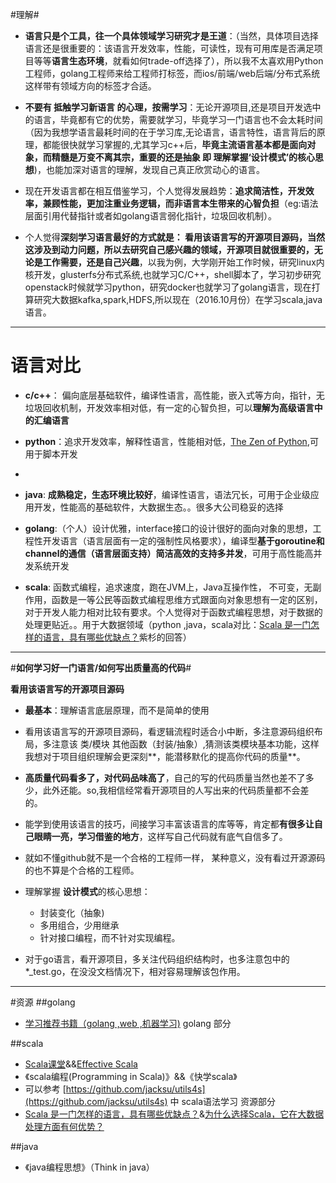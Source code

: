 #理解#

-  **语言只是个工具，往一个具体领域学习研究才是王道**：（当然，具体项目选择语言还是很重要的：该语言开发效率，性能，可读性，现有可用库是否满足项目等等**语言生态环境**，就看如何trade-off选择了），所以我不太喜欢用Python工程师，golang工程师来给工程师打标签，而ios/前端/web后端/分布式系统 这样带有领域方向的标签才合适。


- **不要有 抵触学习新语言 的心理，按需学习**：无论开源项目,还是项目开发选中的语言，毕竟都有它的优势，需要就学习，毕竟学习一门语言也不会太耗时间（因为我想学语言最耗时间的在于学习库,无论语言，语言特性，语言背后的原理，都能很快就学习掌握的,尤其学习c++后，**毕竟主流语言基本都是面向对象，而精髓是万变不离其宗，重要的还是抽象 即 理解掌握‘设计模式’的核心思想**)，也能加深对语言的理解，发现自己真正欣赏动心的语言。


- 现在开发语言都在相互借鉴学习，个人觉得发展趋势：**追求简洁性，开发效率，兼顾性能，更加注重业务逻辑，而非语言本生带来的心智负担**（eg:语法层面引用代替指针或者如golang语言弱化指针，垃圾回收机制）。
 
- 个人觉得**深刻学习语言最好的方式就是： 看用该语言写的开源项目源码，当然这涉及到动力问题，所以去研究自己感兴趣的领域，开源项目就很重要的，无论是工作需要，还是自己兴趣**，以我为例，大学刚开始工作时候，研究linux内核开发，glusterfs分布式系统,也就学习C/C++，shell脚本了，学习初步研究openstack时候就学习python，研究docker也就学习了golang语言，现在打算研究大数据kafka,spark,HDFS,所以现在（2016.10月份）在学习scala,java语言。

------------
# 语言对比
  - **c/c++**： 偏向底层基础软件，编译性语言，高性能，嵌入式等方向，指针，无垃圾回收机制，开发效率相对低，有一定的心智负担，可以**理解为高级语言中的汇编语言**
 
  - **python**：追求开发效率，解释性语言，性能相对低，[The Zen of Python](https://www.python.org/dev/peps/pep-0020/),可用于脚本开发
  - 
  - **java**: **成熟稳定，生态环境比较好**，编译性语言，语法冗长，可用于企业级应用开发，性能高的基础软件，大数据生态。。很多大公司稳妥的选择
  
  - **golang**:（个人）设计优雅，interface接口的设计很好的面向对象的思想，工程性开发语言（语言层面有一定的强制性风格要求），编译型**基于goroutine和channel的通信（语言层面支持）简洁高效的支持多并发**，可用于高性能高并发系统开发
  
  - **scala**: 函数式编程，追求速度，跑在JVM上，Java互操作性， 不可变，无副作用，函数是一等公民等函数式编程思维方式跟面向对象思想有一定的区别，对于开发人能力相对比较有要求。个人觉得对于函数式编程思想，对于数据的处理更贴近。。用于大数据领域（python ,java，scala对比：[Scala 是一门怎样的语言，具有哪些优缺点？](https://www.zhihu.com/question/19748408/answer/62527490)紫杉的回答）


--------

#**如何学习好一门语言/如何写出质量高的代码**#

**看用该语言写的开源项目源码**

- **最基本**：理解语言底层原理，而不是简单的使用

- 看用该语言写的开源项目源码，看逻辑流程时适合小中断，多注意源码组织布局，多注意该 类/模块 其他函数（封装/抽象）,猜测该类模块基本功能，这样我想对于项目组织理解会更深刻**，能潜移默化的提高你代码的质量**。

- **高质量代码看多了，对代码品味高了**，自己的写的代码质量当然也差不了多少，此外还能。so,我相信经常看开源项目的人写出来的代码质量都不会差的。

- 能学到使用该语言的技巧，间接学习丰富该语言的库等等，肯定都**有很多让自己眼睛一亮，学习借鉴的地方**，这样写自己代码就有底气自信多了。

- 就如不懂github就不是一个合格的工程师一样， 某种意义，没有看过开源源码的也不算是个合格的工程师。

- 理解掌握 **设计模式**的核心思想：
	- 封装变化（抽象)
	- 多用组合，少用继承
	- 针对接口编程，而不针对实现编程。

- 对于go语言，看开源项目，多关注代码组织结构时，也多注意包中的*_test.go，在没没文档情况下，相对容易理解该包作用。



--------------
#资源
##golang
- [学习推荐书籍（golang ,web ,机器学习)](http://blog.csdn.net/u010129347/article/details/46601571) golang 部分

##scala
- [Scala课堂](http://twitter.github.io/scala_school/zh_cn/index.html)&&[Effective Scala](http://twitter.github.io/effectivescala/index-cn.html)
- 《scala编程(Programming in Scala)》&&《快学scala》
- 可以参考 [https://github.com/jacksu/utils4s](https://github.com/jacksu/utils4s) 中 scala语法学习 资源部分
- [Scala 是一门怎样的语言，具有哪些优缺点？](https://www.zhihu.com/question/19748408/answer/62527490)&[为什么选择Scala，它在大数据处理方面有何优势？](http://blog.csdn.net/scgaliguodong123_/article/details/46277159)

##java
- 《java编程思想》（Think in java） 